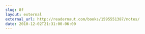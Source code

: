 ```yaml
---
slug: 8f
layout: external
external_url: http://readernaut.com/books/1595551387/notes/
date: 2010-12-02T21:31:00-06:00
---
```

